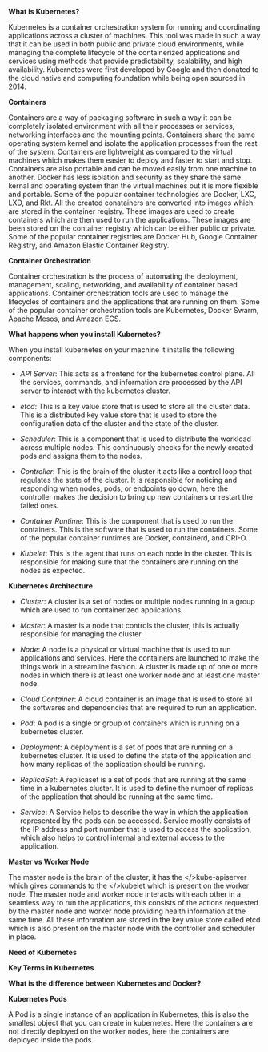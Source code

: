 **What is Kubernetes?**

Kubernetes is a container orchestration system for running and coordinating applications across a cluster of machines. This tool was made in such a way that it can be used in both public and private cloud environments, while managing the complete lifecycle of the containerized applications and services using methods that provide predictability, scalability, and high availability. Kubernetes were first developed by Google and then donated to the cloud native and computing foundation while being open sourced in 2014.

**Containers**

Containers are a way of packaging software in such a way it can be completely isolated environment with all their processes or services, networking interfaces and the mounting points. Containers share the same operating system kernel and isolate the application processes from the rest of the system. Containers are lightweight as compared to the virtual machines which makes them easier to deploy and faster to start and stop. Containers are also portable and can be moved easily from one machine to another. Docker has less isolation and security as they share the same kernal and operating system than the virtual machines but it is more flexible and portable. Some of the popular container technologies are Docker, LXC, LXD, and Rkt. All the created conatainers are converted into images which are stored in the container registry. These images are used to create containers which are then used to run the applications. These images are been stored on the container registry which can be either public or private. Some of the popular container registries are Docker Hub, Google Container Registry, and Amazon Elastic Container Registry.

**Container Orchestration**

Container orchestration is the process of automating the deployment, management, scaling, networking, and availability of container based applications. Container orchestration tools are used to manage the lifecycles of containers and the applications that are running on them. Some of the popular container orchestration tools are Kubernetes, Docker Swarm, Apache Mesos, and Amazon ECS.

**What happens when you install Kubernetes?**

When you install kubernetes on your machine it installs the following components:

- *API Server*: This acts as a frontend for the kubernetes control plane. All the services, commands, and information are processed by the API server to interact with the kubernetes cluster. 

- *etcd*: This is a key value store that is used to store all the cluster data. This is a distributed key value store that is used to store the configuration data of the cluster and the state of the cluster.

- *Scheduler*: This is a component that is used to distribute the workload across multiple nodes. This continuously checks for the newly created pods and assigns them to the nodes.

- *Controller*: This is the brain of the cluster it acts like a control loop that regulates the state of the cluster. It is responsible for noticing and responding when nodes, pods, or endpoints go down, here the controller makes the decision to bring up new containers or restart the failed ones.

- *Container Runtime*: This is the component that is used to run the containers. This is the software that is used to run the containers. Some of the popular container runtimes are Docker, containerd, and CRI-O.

- *Kubelet*: This is the agent that runs on each node in the cluster. This is responsible for making sure that the containers are running on the nodes as expected.

**Kubernetes Architecture**

- *Cluster*: A cluster is a set of nodes or multiple nodes running in a group which are used to run containerized applications.

- *Master*: A master is a node that controls the cluster, this is actually responsible for managing the cluster. 

- *Node*: A node is a physical or virtual machine that is used to run applications and services. Here the containers are launched to make the things work in a streamline fashion. A cluster is made up of one or more nodes in which there is at least one worker node and at least one master node. 

- *Cloud Container*: A cloud container is an image that is used to store all the softwares and dependencies that are required to run an application.

- *Pod*: A pod is a single or group of containers which is running on a kubernetes cluster.

- *Deployment*: A deployment is a set of pods that are running on a kubernetes cluster. It is used to define the state of the application and how many replicas of the application should be running.

- *ReplicaSet*: A replicaset is a set of pods that are running at the same time in a kubernetes cluster. It is used to define the number of replicas of the application that should be running at the same time.

- *Service*: A Service helps to describe the way in which the application represented by the pods can be accessed. Service mostly consists of the IP address and port number that is used to access the application, which also helps to control internal and external access to the application.

**Master vs Worker Node**

The master node is the brain of the cluster, it has the </>kube-apiserver which gives commands to the </>kubelet which is present on the worker node. The master node and worker node interacts with each other in a seamless way to run the applications, this consists of the actions requested by the master node and worker node providing health information at the same time. All these information are stored in the key value store called etcd which is also present on the master node with the controller and scheduler in place. 

**Need of Kubernetes**


**Key Terms in Kubernetes**


**What is the difference between Kubernetes and Docker?**

**Kubernetes Pods**

A Pod is a single instance of an application in Kubernetes, this is also the smallest object that you can create in kubernetes. Here the containers are not directly deployed on the worker nodes, here the containers are deployed inside the pods. 
